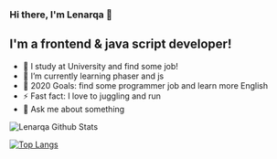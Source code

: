 ### Hi there, I'm Lenarqa 👋

## I'm a frontend & java script developer!
- 🔭 I study at University and find some job!
- 🌱 I’m currently learning phaser and js 
- 🥅 2020 Goals: find some programmer job and learn more English
- ⚡ Fast fact: I love to juggling and run
- 💬 Ask me about something

<img align="left" alt="Lenarqa Github Stats" src="https://github-readme-stats.vercel.app/api?username=Lenarqa&show_icons=true&hide_border=true&hide=issues,contribs,prs&theme=buefy" />

<br>

[![Top Langs](https://github-readme-stats.vercel.app/api/top-langs/?username=Lenarqa&layout=compact&hide_border=true&theme=buefy)](https://github.com/Lenarqa/github-readme-stats)
